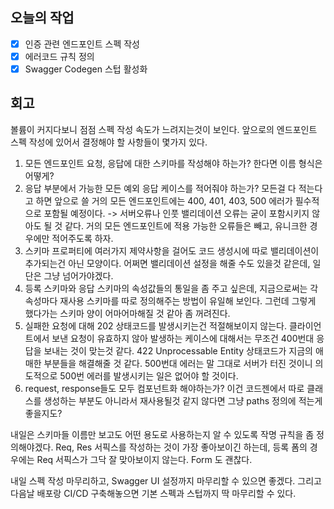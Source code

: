## 오늘의 작업

- [x] 인증 관련 엔드포인트 스펙 작성
- [x] 에러코드 규칙 정의
- [x] Swagger Codegen 스텁 활성화

## 회고

볼륨이 커지다보니 점점 스펙 작성 속도가 느려지는것이 보인다. 앞으로의 엔드포인트
스펙 작성에 있어서 결정해야 할 사항들이 몇가지 있다.

1. 모든 엔드포인트 요청, 응답에 대한 스키마를 작성해야 하는가? 한다면 이름
   형식은 어떻게?
2. 응답 부분에서 가능한 모든 예외 응답 케이스를 적어줘야 하는가? 모든걸 다
   적는다고 하면 앞으로 쓸 거의 모든 엔드포인트에는 400, 401, 403, 500 에러가
    필수적으로 포함될 예정이다.
    -> 서버오류나 인풋 밸리데이션 오류는 굳이 포함시키지 않아도 될 것 같다. 거의
    모든 엔드포인트에 적용 가능한 오류들은 빼고, 유니크한 경우에만 적어주도록
    하자.
3. 스키마 프로퍼티에 여러가지 제약사항을 걸어도 코드 생성시에 따로 밸리데이션이
   추가되는건 아닌 모양이다. 어쩌면 밸리데이션 설정을 해줄 수도 있을것 같은데,
   일단은 그냥 넘어가야겠다.
4. 등록 스키마와 응답 스키마의 속성값들의 통일을 좀 주고 싶은데, 지금으로써는
   각 속성마다 재사용 스키마를 따로 정의해주는 방법이 유일해 보인다. 그런데
그렇게 했다가는 스키마 양이 어마어마해질 것 같아 좀 꺼려진다.
5. 실패한 요청에 대해 202 상태코드를 발생시키는건 적절해보이지 않는다.
   클라이언트에서 보낸 요청이 유효하지 않아 발생하는 케이스에 대해서는 무조건
    400번대 응답을 보내는 것이 맞는것 같다. 422 Unprocessable Entity 상태코드가
    지금의 애매한 부분들을 해결해줄 것 같다. 500번대 에러는 말 그대로 서버가 터진
    것이니 의도적으로 500번 에러를 발생시키는 일은 없어야 할 것이다.
6. request, response들도 모두 컴포넌트화 해야하는가? 이건 코드젠에서 따로
   클래스를 생성하는 부분도 아니라서 재사용될것 같지 않다면 그냥 paths 정의에
    적는게 좋을지도?

내일은 스키마들 이름만 보고도 어떤 용도로 사용하는지 알 수 있도록 작명 규칙을 좀
정의해야겠다. Req, Res 서픽스를 작성하는 것이 가장 좋아보이긴 하는데, 등록 폼의
경우에는 Req 서픽스가 그닥 잘 맞아보이지 않는다. Form 도 괜찮다.

내일 스펙 작성 마무리하고, Swagger UI 설정까지 마무리할 수 있으면 좋겠다. 그리고
다음날 배포랑 CI/CD 구축해놓으면 기본 스펙과 스텁까지 딱 마무리할 수 있다.
